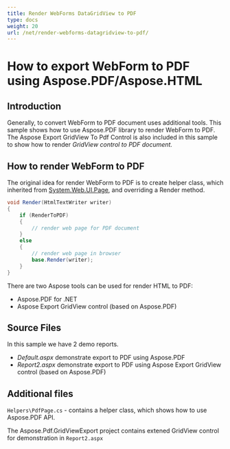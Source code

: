 ```yaml
---
title: Render WebForms DataGridView to PDF
type: docs
weight: 20
url: /net/render-webforms-datagridview-to-pdf/
---
```

# How to export WebForm to PDF using Aspose.PDF/Aspose.HTML

## Introduction

Generally, to convert WebForm to PDF document uses additional tools. This sample shows how to use Aspose.PDF library to render WebForm to PDF. The Aspose Export GridView To Pdf Control is also included in this sample to show how to render _GridView control to PDF document._

## How to render WebForm to PDF

The original idea for render WebForm to PDF is to create helper class, which inherited from [System.Web.UI.Page](https://msdn.microsoft.com/en-US/library/System.Web.UI.Page.aspx), and overriding a Render method.</em></p>

```csharp
void Render(HtmlTextWriter writer)
{
    if (RenderToPDF)
    {
        // render web page for PDF document
    }
    else
    {
        // render web page in browser
        base.Render(writer);
    }
}
```

There are two Aspose tools can be used for render HTML to PDF:

- Aspose.PDF for .NET
- Aspose Export GridView control (based on Aspose.PDF)

## Source Files
In this sample we have 2 demo reports.

- _Default.aspx_ demonstrate export to PDF using Aspose.PDF
- _Report2.aspx_ demonstrate export to PDF using Aspose Export GridView control (based on Aspose.PDF)

## Additional files
`Helpers\PdfPage.cs` - contains a helper class, which shows how to use Aspose.PDF API.</em>

The Aspose.Pdf.GridViewExport project contains extened GridView control for demonstration in `Report2.aspx`
